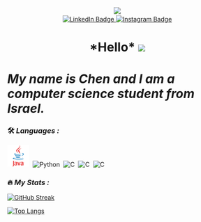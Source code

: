 <div id="header" align="center">
  <img src="https://media.giphy.com/media/M9gbBd9nbDrOTu1Mqx/giphy.gif" width="100"/>
</div>
<div id="badges" align="center">
  <a href="https://www.linkedin.com/in/chen-dahan-033179241/">
    <img src="https://img.shields.io/badge/LinkedIn-blue?style=for-the-badge&logo=linkedin&logoColor=white" alt="LinkedIn Badge"/>
  </a> 
  <a href="https://instagram.com/chen_dahan17">
    <img src="https://img.shields.io/badge/Instagram-pink?style=for-the-badge&logo=instagram&logoColor=white" alt="Instagram Badge"/>
  </a> 
  <h1>
   *Hello*
  <img src="https://media.giphy.com/media/hvRJCLFzcasrR4ia7z/giphy.gif" width="30px"/>
</h1>
</div>

# *My name is Chen and I am a computer science student from Israel.* 

### :hammer_and_wrench: *Languages :*

<div>
  <img src="https://github.com/devicons/devicon/blob/master/icons/java/java-original-wordmark.svg" title="Java" alt="Java" width="50" height="50"/>&nbsp;
  <img src="https://icongr.am/devicon/python-original.svg?size=128&color=currentColor" title="Python" alt="Python" width="50" height="50"/>&nbsp;
  <img src="https://icongr.am/devicon/c-original.svg?size=128&color=currentColor" title="C" alt="C" width="50" height="50"/>&nbsp;
  <img src="https://icongr.am/devicon/cplusplus-original.svg?size=128&color=currentColor" title="C" alt="C" width="50" height="50"/>&nbsp;
  <img src="https://icongr.am/devicon/csharp-original.svg?size=128&color=currentColor" title="C" alt="C" width="50" height="50"/>&nbsp;
</div>

### :fire: *My Stats :*

[![GitHub Streak](http://github-readme-streak-stats.herokuapp.com?user=ChenDahan13&theme=radical)](https://git.io/streak-stats)

[![Top Langs](https://github-readme-stats.vercel.app/api/top-langs/?username=ChenDahan13&layout=compact&theme=radical)](https://github.com/anuraghazra/github-readme-stats)




